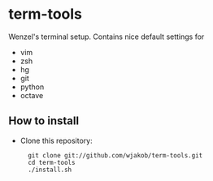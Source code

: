 term-tools
==========

Wenzel's terminal setup. Contains nice default settings for

* vim
* zsh
* hg
* git
* python
* octave

How to install
--------------

* Clone this repository:

        git clone git://github.com/wjakob/term-tools.git
        cd term-tools
        ./install.sh
